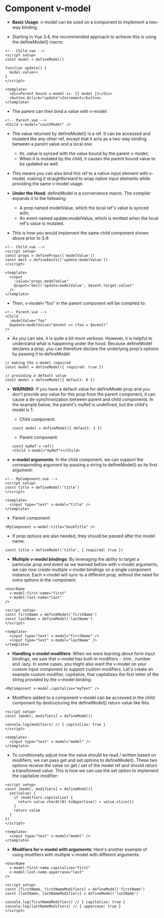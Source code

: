# Component v-model

- __Basic Usage__: v-model can be used on a component to implement a two-way binding.

- Starting in Vue 3.4, the recommended approach to achieve this is using the defineModel() macro:
```vue
<!-- Child.vue -->
<script setup>
const model = defineModel()

function update() {
  model.value++
}
</script>

<template>
  <div>Parent bound v-model is: {{ model }}</div>
  <button @click="update">Increment</button>
</template>
```

- The parent can then bind a value with v-model:
```vue
<!-- Parent.vue -->
<Child v-model="countModel" />
```

- The value returned by defineModel() is a ref. It can be accessed and mutated like any other ref, except that it acts as a two-way binding between a parent value and a local one:
   - Its .value is synced with the value bound by the parent v-model;
   - When it is mutated by the child, it causes the parent bound value to be updated as well.

- This means you can also bind this ref to a native input element with v-model, making it straightforward to wrap native input elements while providing the same v-model usage.

- __Under the Hood__: defineModel is a convenience macro. The compiler expands it to the following:
   - A prop named modelValue, which the local ref's value is synced with;
   - An event named update:modelValue, which is emitted when the local ref's value is mutated.

- This is how you would implement the same child component shown above prior to 3.4:
```vue
<!-- Child.vue -->
<script setup>
const props = defineProps(['modelValue'])
const emit = defineEmits(['update:modelValue'])
</script>

<template>
  <input
    :value="props.modelValue"
    @input="emit('update:modelValue', $event.target.value)"
  />
</template>
```

- Then, v-model="foo" in the parent component will be compiled to:
```vue
<!-- Parent.vue -->
<Child
  :modelValue="foo"
  @update:modelValue="$event => (foo = $event)"
/>
```

- As you can see, it is quite a bit more verbose. However, it is helpful to understand what is happening under the hood. Because defineModel declares a prop, you can therefore declare the underlying prop's options by passing it to defineModel:
```vue
// making the v-model required
const model = defineModel({ required: true })

// providing a default value
const model = defineModel({ default: 0 })
```

- __WARNING__: If you have a default value for defineModel prop and you don't provide any value for this prop from the parent component, it can cause a de-synchronization between parent and child components. In the example below, the parent's myRef is undefined, but the child's model is 1:
   - Child component:
   ```
   const model = defineModel({ default: 1 })
   ```
   - Parent component:
   ```
   const myRef = ref()
   <Child v-model="myRef"></Child>
   ```

- __v-model arguments__: In the child component, we can support the corresponding argument by passing a string to defineModel() as its first argument:
```
<!-- MyComponent.vue -->
<script setup>
const title = defineModel('title')
</script>

<template>
  <input type="text" v-model="title" />
</template>
```

- Parent component:
```
<MyComponent v-model:title="bookTitle" />
```

- If prop options are also needed, they should be passed after the model name:
```
const title = defineModel('title', { required: true })
```

- __Multiple v-model bindings__: By leveraging the ability to target a particular prop and event as we learned before with v-model arguments, we can now create multiple v-model bindings on a single component instance. Each v-model will sync to a different prop, without the need for extra options in the component:
```
<UserName
  v-model:first-name="first"
  v-model:last-name="last"
/>
```
```
<script setup>
const firstName = defineModel('firstName')
const lastName = defineModel('lastName')
</script>

<template>
  <input type="text" v-model="firstName" />
  <input type="text" v-model="lastName" />
</template>
```

- __Handling v-model modifiers__: When we were learning about form input bindings, we saw that v-model has built-in modifiers - .trim, .number and .lazy. In some cases, you might also want the v-model on your custom input component to support custom modifiers. Let's create an example custom modifier, capitalize, that capitalizes the first letter of the string provided by the v-model binding:
```
<MyComponent v-model.capitalize="myText" />
```

- Modifiers added to a component v-model can be accessed in the child component by destructuring the defineModel() return value like this:
```vue
<script setup>
const [model, modifiers] = defineModel()

console.log(modifiers) // { capitalize: true }
</script>

<template>
  <input type="text" v-model="model" />
</template>
```

- To conditionally adjust how the value should be read / written based on modifiers, we can pass get and set options to defineModel(). These two options receive the value on get / set of the model ref and should return a transformed value. This is how we can use the set option to implement the capitalize modifier:
```vue
<script setup>
const [model, modifiers] = defineModel({
  set(value) {
    if (modifiers.capitalize) {
      return value.charAt(0).toUpperCase() + value.slice(1)
    }
    return value
  }
})
</script>

<template>
  <input type="text" v-model="model" />
</template>
```

- __Modifiers for v-model with arguments__: Here's another example of using modifiers with multiple v-model with different arguments:
```
<UserName
  v-model:first-name.capitalize="first"
  v-model:last-name.uppercase="last"
/>
```
```
<script setup>
const [firstName, firstNameModifiers] = defineModel('firstName')
const [lastName, lastNameModifiers] = defineModel('lastName')

console.log(firstNameModifiers) // { capitalize: true }
console.log(lastNameModifiers) // { uppercase: true }
</script>
```